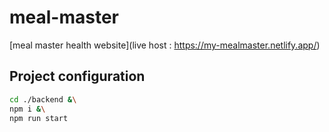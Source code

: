# meal-master
[meal master health website](live host : https://my-mealmaster.netlify.app/)

## Project configuration
```bash
cd ./backend &\
npm i &\
npm run start
```

